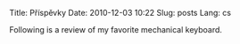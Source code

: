 Title: Příspěvky
Date: 2010-12-03 10:22
Slug: posts
Lang: cs

Following is a review of my favorite mechanical keyboard.
